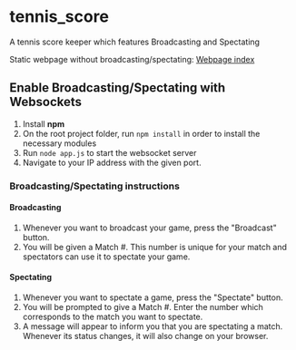 # tennis_score
A tennis score keeper which features Broadcasting and Spectating

Static webpage without broadcasting/spectating: [Webpage index](https://themetalfleece.github.io/tennis_score/)

## Enable Broadcasting/Spectating with Websockets

1. Install **npm**
2. On the root project folder, run `npm install` in order to install the necessary modules
3. Run `node app.js` to start the websocket server
4. Navigate to your IP address with the given port.

### Broadcasting/Spectating instructions

#### Broadcasting
1. Whenever you want to broadcast your game, press the "Broadcast" button.
2. You will be given a Match #. This number is unique for your match and spectators can use it to spectate your game.

#### Spectating
1. Whenever you want to spectate a game, press the "Spectate" button.
2. You will be prompted to give a Match #. Enter the number which corresponds to the match you want to spectate.
3. A message will appear to inform you that you are spectating a match. Whenever its status changes, it will also change on your browser.